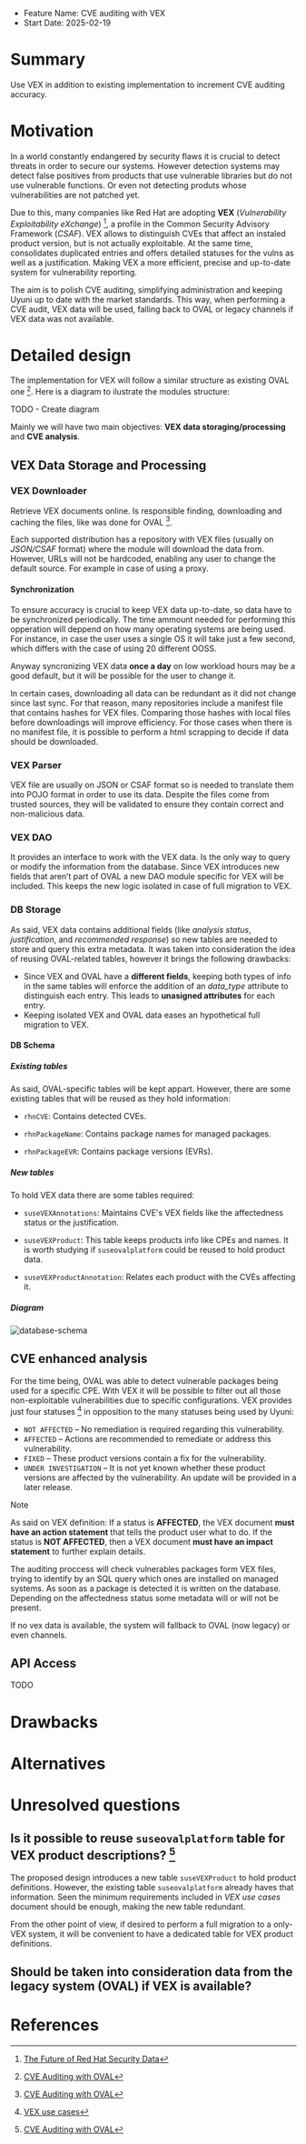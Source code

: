- Feature Name: CVE auditing with VEX
- Start Date: 2025-02-19

# Summary
[summary]: #summary

Use VEX in addition to existing implementation to increment CVE auditing accuracy. 

# Motivation
[motivation]: #motivation

In a world constantly endangered by security flaws it is crucial to detect threats in order to secure our systems. However detection systems may detect false positives from products that use vulnerable libraries but do not use vulnerable functions. Or even not detecting produts whose vulnerabilities are not patched yet.

Due to this, many companies like Red Hat are adopting **VEX** (*Vulnerability Exploitability eXchange*) [^1], a profile in the Common Security Advisory Framework (*CSAF*). VEX allows to distinguish CVEs that affect an instaled product version, but is not actually exploitable. At the same time, consolidates duplicated entries and offers detailed statuses for the vulns as well as a justification. Making VEX a more efficient, precise and up-to-date system for vulnerability reporting.

The aim is to polish CVE auditing, simplifying administration and keeping Uyuni up to date with the market standards. This way, when performing a CVE audit, VEX data will be used, falling back to OVAL or legacy channels if VEX data was not available.

# Detailed design
[design]: #detailed-design

The implementation for VEX will follow a similar structure as existing OVAL one [^2]. Here is a diagram to ilustrate the modules structure:

TODO - Create diagram

Mainly we will have two main objectives: **VEX data storaging/processing** and **CVE analysis**.

## VEX Data Storage and Processing

### VEX Downloader

Retrieve VEX documents online. Is responsible finding, downloading and caching the files, like was done for OVAL [^2].

Each supported distribution has a repository with VEX files (usually on *JSON/CSAF* format) where the module will download the data from. However, URLs will not be hardcoded, enabling any user to change the default source. For example in case of using a proxy.

#### Synchronization

To ensure accuracy is crucial to keep VEX data up-to-date, so data have to be synchronized periodically. The time ammount needed for performing this opperation will deppend on how many operating systems are being used. For instance, in case the user uses a single OS it will take just a few second, which differs with the case of using 20 different OOSS.

Anyway syncronizing VEX data **once a day** on low workload hours may be a good default, but it will be possible for the user to change it.

In certain cases, downloading all data can be redundant as it did not change since last sync. For that reason, many repositories include a manifest file that contains hashes for VEX files. Comparing those hashes with local files before downloadings will improve efficiency. For those cases when there is no manifest file, it is possible to perform a html scrapping to decide if data should be downloaded.

### VEX Parser

VEX file are usually on JSON or CSAF format so is needed to translate them into POJO format in order to use its data. Despite the files come from trusted sources, they will be validated to ensure they contain correct and non-malicious data.

### VEX DAO

It provides an interface to work with the VEX data. Is the only way to query or modify the information from the database. Since VEX introduces new fields that aren’t part of OVAL a new DAO module specific for VEX will be included. This keeps the new logic isolated in case of full migration to VEX.

### DB Storage

As said, VEX data contains additional fields (like *analysis status*, *justification*, and *recommended response*) so new tables are needed to store and query this extra metadata. It was taken into consideration the idea of reusing OVAL-related tables, however it brings the following drawbacks:

- Since VEX and OVAL have a **different fields**, keeping both types of info in the same tables will enforce the addition of an *data_type* attribute to distinguish each entry. This leads to **unasigned attributes** for each entry.
- Keeping isolated VEX and OVAL data eases an hypothetical full migration to VEX.

#### DB Schema

##### Existing tables

As said, OVAL-specific tables will be kept appart. However, there are some existing tables that will be reused as they hold information:

- `rhnCVE`: Contains detected CVEs.

- `rhnPackageName`: Contains package names for managed packages.

- `rhnPackageEVR`: Contains package versions (EVRs).

##### New tables

To hold VEX data there are some tables required:

- `suseVEXAnnotations`: Maintains CVE's VEX fields like the affectedness status or the justification.

- `suseVEXProduct`: This table keeps products info like CPEs and names. It is worth studying if `suseovalplatform` could be reused to hold product data.

- `suseVEXProductAnnotation`: Relates each product with the CVEs affecting it.

##### Diagram

![database-schema](images/0000-vex-database-schema.png)

## CVE enhanced analysis

For the time being, OVAL was able to detect vulnerable packages being used for a specific CPE. With VEX it will be possible to filter out all those non-exploitable vulnerabilities due to specific configurations. VEX provides just four statuses [^3] in opposition to the many statuses being used by Uyuni:

- `NOT AFFECTED` – No remediation is required regarding this vulnerability.
- `AFFECTED` – Actions are recommended to remediate or address this vulnerability.
- `FIXED` – These product versions contain a fix for the vulnerability.
- `UNDER INVESTIGATION` – It is not yet known whether these product versions are affected by the vulnerability. An update will be provided in a later release.

> [!NOTE]
> As said on VEX definition:
> If a status is **AFFECTED**, the VEX document **must have an action statement** that tells the product user what to do.
> If the status is **NOT AFFECTED**, then a VEX document **must have an impact statement** to further explain details.

The auditing proccess will check vulnerables packages form VEX files, trying to identify by an SQL query which ones are installed on managed systems. As soon as a package is detected it is written on the database. Depending on the affectedness status some metadata will or will not be present.

If no vex data is available, the system will fallback to OVAL (now legacy) or even channels.

## API Access

TODO

# Drawbacks
[drawbacks]: #drawbacks

# Alternatives
[alternatives]: #alternatives

# Unresolved questions
[unresolved]: #unresolved-questions

## Is it possible to reuse `suseovalplatform` table for VEX product descriptions? [^2]

The proposed design introduces a new table `suseVEXProduct` to hold product definitions. However, the existing table `suseovalplatform` already haves that information. Seen the minimum requirements included in *VEX use cases* document should be enough, making the new table redundant.

From the other point of view, if desired to perform a full migration to a only-VEX system, it will be convenient to have a dedicated table for VEX product definitions.

## Should be taken into consideration data from the legacy system (OVAL) if VEX is available?

# References
[references]: #references

[^1]: [The Future of Red Hat Security Data](https://www.redhat.com/en/blog/future-red-hat-security-data)
[^2]: [CVE Auditing with OVAL](https://urldefense.com/v3/__https://github.com/uyuni-project/uyuni-rfc/pull/80__;!!D9dNQwwGXtA!X5VPAqQnoak6vx4dsUErkpGohMhPg4gLYeBXbT5Ith8UQwCd2TNWkXtTAG786GipiVEsxTxTc3W2xmM$)
[^3]: [VEX use cases](https://www.cisa.gov/sites/default/files/publications/VEX_Use_Cases_Aprill2022.pdf)
[^4]: [Database schema](https://drawsql.app/teams/caliphal/diagrams/vex-database-schema)